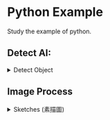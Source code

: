 # Python Example
Study the example of python.

## Detect AI:

<details>
  
  <summary>Detect Object</summary>
  
  * File Name : [detect_object.py](./detect_ai/detect_object.py)
  * Docker File : [Download](./dockerfiles/Dockerfile.Detect_object)
  * Training module yolo.h5 : [Download](https://github.com/OlafenwaMoses/ImageAI/releases/download/1.0/yolo.h5)  
  * Result
  
  <table width="100%" align="center" border="0">    
    <tr>
      <td width="50%" align="center">befor</td>
      <td width="50%" align="center">after</td>
    </tr>
    <tr>
      <td width="50%" align="center"><img src="./demo_image/brid_03.jpg" width="250"></td>
      <td width="50%" align="center"><img src="./reader.images/example_result_01.jpg" width="250"></td>
    </tr>    
  </table>
  
</details>

## Image Process

<details>
  
  <summary>Sketches (素描圖)</summary>
  
  * File Name : [sketches.py](./image_process/sketches.py)
  * Result
  
  <table width="100%" align="center" border="0">    
    <tr>
      <td width="30%" align="center">Original</td>
      <td width="30%" align="center">Color</td>
      <td width="30%" align="center">Gray</td>      
    </tr>
    <tr>
      <td width="30%" align="center"><img src="./demo_image/brid_01.jpg" width="300"></td>
      <td width="30%" align="center"><img src="./reader.images/sketches_01.png" width="300"></td>
      <td width="30%" align="center"><img src="./reader.images/sketches_02.png" width="300"></td>      
    </tr>
    <tr>
      <td width="30%" align="center">Original</td>
      <td width="30%" align="center">Color</td>
      <td width="30%" align="center">Gray</td>
    </tr>
    <tr>
      <td width="30%" align="center"><img src="./demo_image/brid_02.jpg" width="300"></td>
      <td width="30%" align="center"><img src="./reader.images/sketches_03.png" width="300"></td>
      <td width="30%" align="center"><img src="./reader.images/sketches_04.png" width="300"></td>
    </tr>
  </table>
  
</details>
